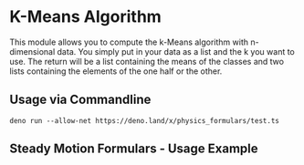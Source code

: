 # K-Means Algorithm

This module allows you to compute the k-Means algorithm with n-dimensional data. You simply put in your data as a list and the k you want to use. The return will be a list containing the means of the classes and two lists containing the elements of the one half or the other.


## Usage via Commandline
```
deno run --allow-net https://deno.land/x/physics_formulars/test.ts
```

## Steady Motion Formulars - Usage Example
```js
```
